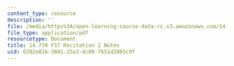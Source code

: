 ```yaml
---
content_type: resource
description: ''
file: /media/https%3A/open-learning-course-data-rc.s3.amazonaws.com/14-770-introduction-to-political-economy-fall-2017/6282e81b384125a34c807651d2065c9f_MIT14_770F17_rec2.pdf
file_type: application/pdf
resourcetype: Document
title: 14.770 F17 Recitation 2 Notes
uid: 6282e81b-3841-25a3-4c80-7651d2065c9f
---
```

